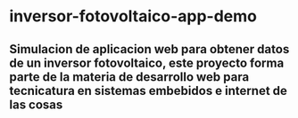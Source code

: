 # inversor-fotovoltaico-app-demo

## Simulacion de aplicacion web para obtener datos de un inversor fotovoltaico, este proyecto forma parte de la materia de desarrollo web para tecnicatura en sistemas embebidos e internet de las cosas

